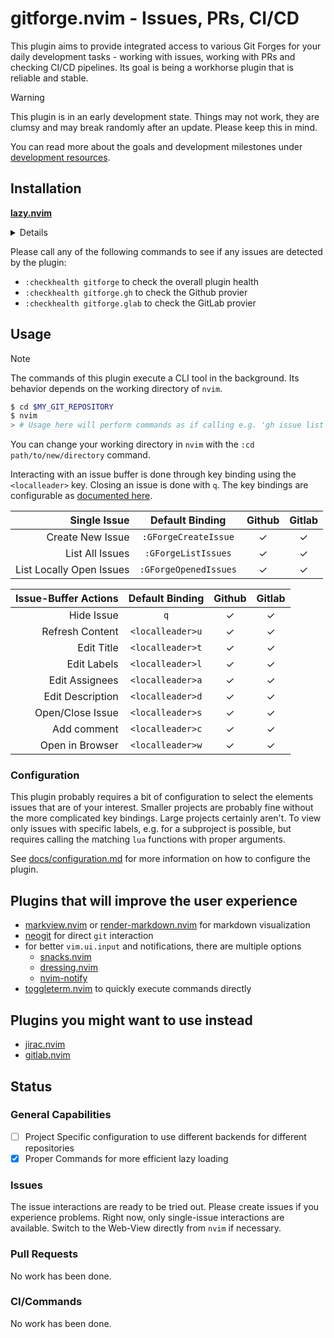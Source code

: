 # gitforge.nvim - Issues, PRs, CI/CD

This plugin aims to provide integrated access to various Git Forges for your daily development
tasks - working with issues, working with PRs and checking CI/CD pipelines.
Its goal is being a workhorse plugin that is reliable and stable.

> [!WARNING]
> This plugin is in an early development state. Things may not work, they are clumsy and may break
> randomly after an update.
> Please keep this in mind.

You can read more about the goals and development milestones under [development resources](development_resources/README.md).

## Installation

**[lazy.nvim](https://github.com/folke/lazy.nvim)**
<details>

```lua
local ia = "gitforge.issue_actions"
return {
    "JonasToth/gitforge.nvim",
    cmd = { "GForgeListIssues", "GForgeOpenedIssues", "GForgeCreateIssue" },
    keys = {
        { "<leader>gn", "<cmd>GForgeCreateIssue<CR>",  desc = "Create a new issue" },
        { "<leader>gg", "<cmd>GForgeOpenedIssues<CR>", desc = "List opened issue" },
        {
            "<leader>gio", function() require(ia).list_issues({ state = "open", limit = 100, }) end,
            desc = "List All Open Issues"
        },
        {
            "<leader>giB", function() require(ia).list_issues({ state = "open", labels = "bug", limit = 100, }) end,
            desc = "List All Open Bugs"
        },
        {
            "<leader>gim", function() require(ia).list_issues({ state = "open", assignee = "@me", }) end,
            desc = "List My Issues"
        },
        {
            "<leader>gib", function() require(ia).list_issues({ state = "open", assignee = "@me", labels = "bug", }) end,
            desc = "List My Bugs"
        },
    },
    opts = {},
}
```

</details>

Please call any of the following commands  to see if any issues are detected by the plugin:
- `:checkhealth gitforge` to check the overall plugin health
- `:checkhealth gitforge.gh` to check the Github provier
- `:checkhealth gitforge.glab` to check the GitLab provier

## Usage

> [!NOTE]
> The commands of this plugin execute a CLI tool in the background. Its behavior depends on the working
> directory of `nvim`.
> ```bash
> $ cd $MY_GIT_REPOSITORY
> $ nvim
> > # Usage here will perform commands as if calling e.g. 'gh issue list' directly
> ```
> You can change your working directory in `nvim` with the `:cd path/to/new/directory` command.

Interacting with an issue buffer is done through key binding using the `<localleader>` key.
Closing an issue is done with `q`. The key bindings are configurable as [documented here](/docs/configuration.md#issue-settings).

| Single Issue             | Default Binding         | Github | Gitlab |
| -----------------------: | :---------------------: | :----: | :----: |
| Create New Issue         | `:GForgeCreateIssue`    |   ✓    |   ✓    |
| List All Issues          | `:GForgeListIssues`     |   ✓    |   ✓    |
| List Locally Open Issues | `:GForgeOpenedIssues`   |   ✓    |   ✓    |

| Issue-Buffer Actions     | Default Binding         | Github | Gitlab |
| -----------------------: | :---------------------: | :----: | :----: |
| Hide Issue               | `q`                     |   ✓    |   ✓    |
| Refresh Content          | `<localleader>u`        |   ✓    |   ✓    |
| Edit Title               | `<localleader>t`        |   ✓    |   ✓    |
| Edit Labels              | `<localleader>l`        |   ✓    |   ✓    |
| Edit Assignees           | `<localleader>a`        |   ✓    |   ✓    |
| Edit Description         | `<localleader>d`        |   ✓    |   ✓    |
| Open/Close Issue         | `<localleader>s`        |   ✓    |   ✓    |
| Add comment              | `<localleader>c`        |   ✓    |   ✓    |
| Open in Browser          | `<localleader>w`        |   ✓    |   ✓    |

### Configuration

This plugin probably requires a bit of configuration to select the elements issues that are of your interest.
Smaller projects are probably fine without the more complicated key bindings. Large projects certainly aren't.
To view only issues with specific labels, e.g. for a subproject is possible, but requires calling the matching
`lua` functions with proper arguments.

See [docs/configuration.md](docs/configuration.md) for more information on how to configure the plugin.

## Plugins that will improve the user experience

- [markview.nvim](https://github.com/OXY2DEV/markview.nvim) or [render-markdown.nvim](https://github.com/MeanderingProgrammer/render-markdown.nvim) for markdown visualization
- [neogit](https://github.com/NeogitOrg/neogit) for direct `git` interaction
- for better `vim.ui.input` and notifications, there are multiple options
    - [snacks.nvim](https://github.com/folke/snacks.nvim)
    - [dressing.nvim](https://github.com/stevearc/dressing.nvim)
    - [nvim-notify](https://github.com/rcarriga/nvim-notify)
- [toggleterm.nvim](https://github.com/akinsho/toggleterm.nvim) to quickly execute commands directly

## Plugins you might want to use instead

- [jirac.nvim](https://github.com/janBorowy/jirac.nvim)
- [gitlab.nvim](https://github.com/harrisoncramer/gitlab.nvim)

## Status

### General Capabilities

- [ ] Project Specific configuration to use different backends for different repositories
- [x] Proper Commands for more efficient lazy loading

### Issues

The issue interactions are ready to be tried out. Please create issues if you experience problems.
Right now, only single-issue interactions are available. Switch to the Web-View directly from
`nvim` if necessary.

### Pull Requests

No work has been done.

### CI/Commands

No work has been done.
